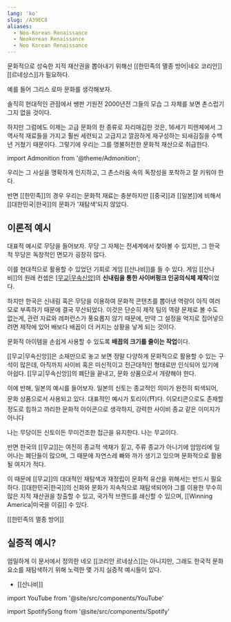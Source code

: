 ```yaml
---
lang: 'ko'
slug: /A39EC8
aliases:
  - Neo-Korean Renaissance
  - Neokorean Renaissance
  - Neo Korean Renaissance
---
```


문화적으로 성숙한 지적 재산권을 뽑아내기 위해선 [[한민족의 멸종 방어|네오 코리안]] [[르네상스]]가 필요하다.

예를 들어 그리스 로마 문화를 생각해보자.

솔직히 현대적인 관점에서 쌩판 기원전 2000년전 그들의 모습 그 자체를 보면 촌스럽기 그지 없을 것이다.

하지만 그럼에도 이제는 고급 문화의 한 종류로 자리매김한 것은, 16세기 피렌체에서 그 역사적 재료들을 가지고 훨씬 세련되고 고급지고 깔끔하게 재구성하는 되새김질을 수백년 거쳤기 때문이다. 그렇기에 우리는 그를 명불허전한 문화적 재산으로 취급한다.

import Admonition from '@theme/Admonition';

<Admonition type="warning" title='모든 문화는 쪽팔리고 촌스럽게 시작한다.' icon="🫣">

우리는 그 사실을 명확하게 인지하고, 그 촌스러움 속의 독창성을 포착하고 잘 키워야 한다.

</Admonition>

반면 [[한민족]]의 경우 우리는 문화적 재료는 충분하지만 [[중국]]과 [[일본]]에 비해서 [[대한민국|한국]]의 문화가 '재탐색'되지 않았다.

## 이론적 예시

대표적 예시로 무당을 들어보자. 무당 그 자체는 전세계에서 찾아볼 수 있지만, 그 한국적 무당은 독창적인 면모가 굉장히 많다.

이를 현대적으로 활용할 수 있었던 기회로 게임 [[산나비]]를 들 수 있다. 게임 [[산나비]]의 원래 컨셉은 [[무교|무속신앙]]([[무교]])의 **신내림을 통한 사이버펑크 인공의식체 제작**이었다.

하지만 한국은 신내림 혹은 무당을 이용하여 문화적 콘텐츠를 뽑아낸 역량이 아직 여러 모로 부족하기 때문에 결국 무산되었다. 이것은 단순히 제작 팀의 역량 문제로 볼 수도 없는게, 관련 자료와 레퍼런스가 풍요롭지 않기 때문에, 만약 그 설정을 억지로 집어넣으려면 제작에 있어 배보다 배꼽이 더 커지는 상황을 낳게 되는 것이다.

<Admonition type="tip" title='즉, 르네상스는 근본적으로' icon="☝🏻">

문화적 아이템을 손쉽게 사용할 수 있도록 **배꼽의 크기를 줄이는 작업**이다.

</Admonition>

[[무교|무속신앙]]은 소재만으로 놓고 보면 정말 다양하게 문화적으로 활용할 수 있는 구석이 많은데, 아직까지 사이비 혹은 미신적이고 전근대적인 형태로만 인식되어 있기에 아쉽다. [[무교|무속신앙]]의 폐단을 끝내고, 문화 상품으로서 개량해야 한다.

이에 반해, 일본의 예시를 들어보자. 일본의 신토는 종교적인 의미가 완전히 퇴색되어, 문화 상품으로서 사용되고 있다. 대표적인 예시가 토리이(⛩)다. 이모티콘으로도 존재할 정도로 힙하고 까리한 문화적 아이콘으로 생각하지, 강력한 사이비 종교 같은 이미지가 아니다

<Admonition type="danger" title='대중문화적 관점에서 그렇다는 것이다.' icon="💬">

나는 무당이든 신토이든 무미건조한 접근을 유지한다. 나는 무교이다.

</Admonition>

반면 한국의 [[무교]]는 여전히 종교적 색채가 짙고, 주류 종교가 아니기에 암암리에 일어나는 폐단들이 많으며, 그 때문에 자연스레 빠와 까가 생기고 있으며 문화적으로 활용될 여지가 적다.

이 때문에 [[무교]]의 대대적인 재탐색과 재정립이 문화적 유산을 위해서는 반드시 필요하다.
[[대한민국|한국]]의 신화와 문화가 지속적으로 재탐색되어야 그를 이용한 무수히 많은 지적 재산권을 창출할 수 있고, 국가적 브랜드를 쇄신할 수 있으며, [[Winning America|미국을 이길]] 수 있다.

[[한민족의 멸종 방어]]

## 실증적 예시?

엄밀하게 이 문서에서 정의한 네오 [[코리안 르네상스]]는 아니지만, 그래도 한국적 문화 요소를 재탐색하기 위해 노력한 몇 가지 실증적 예시들이 있다.

- [[산나비]]

import YouTube from '@site/src/components/YouTube'

<YouTube id="tKWV3IQS2E4"/>

<YouTube id="oMe3k4-OwHM"/>

<YouTube id="XqU1gm1w6Pc"/>

import SpotifySong from '@site/src/components/Spotify'

<SpotifySong url="https://open.spotify.com/embed/track/7vmLPowadrjg0UxrTIVAof?utm_source=generator"/>
<SpotifySong url="https://open.spotify.com/embed/track/2yoZW9Uvkl5cNsF7GATYUv?utm_source=generator"/>
<SpotifySong url="https://open.spotify.com/embed/track/2UbkPKhRNP6Udt00rMyVOz?utm_source=generator"/>
<SpotifySong url="https://open.spotify.com/embed/track/0wqdresTib8pJkrpKK1nmF?utm_source=generator"/>
<SpotifySong url="https://open.spotify.com/embed/track/4zvOGGNDe6Tx879wmAAWjR?utm_source=generator"/>
